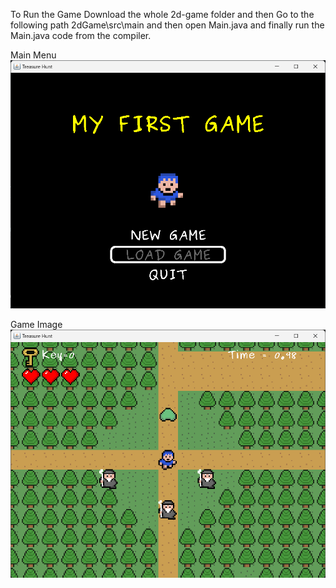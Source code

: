 To Run the Game Download the whole 2d-game folder and then Go to the following path 2dGame\src\main and then open Main.java and finally run the Main.java code from the compiler.


Main Menu
![MAIN MENU](https://github.com/chaitanya1347/2D-Demo-Game/blob/master/Main%20Menu.png)



Game Image
![Game Image](https://github.com/chaitanya1347/2D-Demo-Game/blob/master/game%20image.png)
